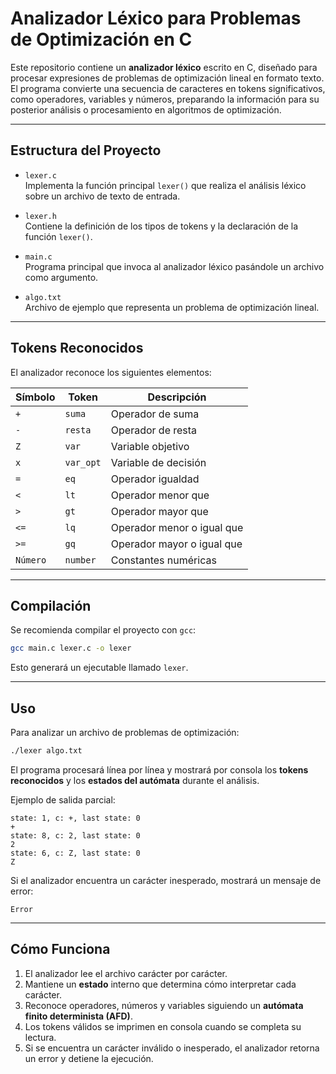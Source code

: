 # Analizador Léxico para Problemas de Optimización en C

Este repositorio contiene un **analizador léxico** escrito en C, diseñado para procesar expresiones de problemas de optimización lineal en formato texto. El programa convierte una secuencia de caracteres en tokens significativos, como operadores, variables y números, preparando la información para su posterior análisis o procesamiento en algoritmos de optimización.

---

## Estructura del Proyecto

- `lexer.c`  
  Implementa la función principal `lexer()` que realiza el análisis léxico sobre un archivo de texto de entrada.

- `lexer.h`  
  Contiene la definición de los tipos de tokens y la declaración de la función `lexer()`.

- `main.c`  
  Programa principal que invoca al analizador léxico pasándole un archivo como argumento.

- `algo.txt`  
  Archivo de ejemplo que representa un problema de optimización lineal.

---

## Tokens Reconocidos

El analizador reconoce los siguientes elementos:

| Símbolo | Token           | Descripción |
|---------|----------------|-------------|
| `+`     | `suma`         | Operador de suma |
| `-`     | `resta`        | Operador de resta |
| `Z`     | `var`          | Variable objetivo |
| `x`     | `var_opt`      | Variable de decisión |
| `=`     | `eq`           | Operador igualdad |
| `<`     | `lt`           | Operador menor que |
| `>`     | `gt`           | Operador mayor que |
| `<=`    | `lq`           | Operador menor o igual que |
| `>=`    | `gq`           | Operador mayor o igual que |
| `Número`| `number`       | Constantes numéricas |

---

## Compilación

Se recomienda compilar el proyecto con `gcc`:

```bash
gcc main.c lexer.c -o lexer
```

Esto generará un ejecutable llamado `lexer`.

---

## Uso

Para analizar un archivo de problemas de optimización:

```bash
./lexer algo.txt
```

El programa procesará línea por línea y mostrará por consola los **tokens reconocidos** y los **estados del autómata** durante el análisis.

Ejemplo de salida parcial:

```
state: 1, c: +, last state: 0
+
state: 8, c: 2, last state: 0
2
state: 6, c: Z, last state: 0
Z
```

Si el analizador encuentra un carácter inesperado, mostrará un mensaje de error:

```
Error
```

---

## Cómo Funciona

1. El analizador lee el archivo carácter por carácter.  
2. Mantiene un **estado** interno que determina cómo interpretar cada carácter.  
3. Reconoce operadores, números y variables siguiendo un **autómata finito determinista (AFD)**.  
4. Los tokens válidos se imprimen en consola cuando se completa su lectura.  
5. Si se encuentra un carácter inválido o inesperado, el analizador retorna un error y detiene la ejecución.